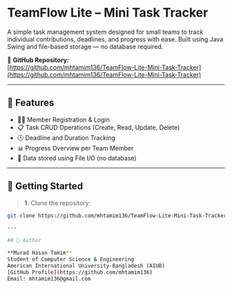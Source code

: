 # TeamFlow Lite – Mini Task Tracker

A simple task management system designed for small teams to track individual contributions, deadlines, and progress with ease. Built using Java Swing and file-based storage — no database required.

🔗 **GitHub Repository:**  
[https://github.com/mhtamim136/TeamFlow-Lite-Mini-Task-Tracker](https://github.com/mhtamim136/TeamFlow-Lite-Mini-Task-Tracker)

---

## 🔧 Features

- 🧑‍💻 Member Registration & Login  
- 📋 Task CRUD Operations (Create, Read, Update, Delete)  
- 🕒 Deadline and Duration Tracking  
- 📊 Progress Overview per Team Member  
- 💾 Data stored using File I/O (no database)

---

## 🚀 Getting Started

> **1.** Clone the repository:
```bash
git clone https://github.com/mhtamim136/TeamFlow-Lite-Mini-Task-Tracker.git

---

## 👤 Author

**Murad Hasan Tamim**  
Student of Computer Science & Engineering  
American International University-Bangladesh (AIUB)  
[GitHub Profile](https://github.com/mhtamim136)  
Email: mhtamim136@gmail.com
